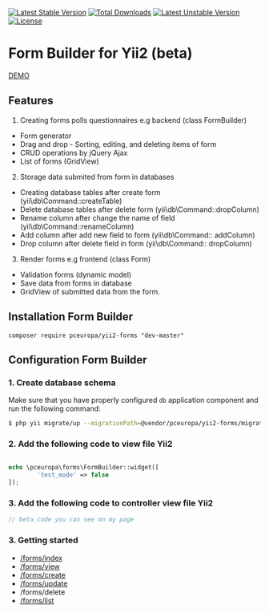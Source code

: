 [![Latest Stable Version](https://poser.pugx.org/pceuropa/yii2-forms/v/stable)](https://packagist.org/packages/pceuropa/yii2-forms) [![Total Downloads](https://poser.pugx.org/pceuropa/yii2-forms/downloads)](https://packagist.org/packages/pceuropa/yii2-forms) [![Latest Unstable Version](https://poser.pugx.org/pceuropa/yii2-forms/v/unstable)](https://packagist.org/packages/pceuropa/yii2-forms) [![License](https://poser.pugx.org/pceuropa/yii2-forms/license)](https://packagist.org/packages/pceuropa/yii2-forms)

Form Builder for Yii2 (beta)
===================


[DEMO](https://pceuropa.net/yii2-extensions/yii2-forms)

## Features


1. Creating forms polls questionnaires e.g backend (class FormBuilder)
* Form generator
 * Drag and drop - Sorting, editing, and deleting items of form
 * CRUD operations by jQuery Ajax
 * List of forms (GridView)
 
2. Storage data submited from form in databases
 * Creating database tables after create form (yii\db\Command::createTable)
 * Delete database tables after delete form (yii\db\Command::dropColumn)
 * Rename column after change the name of field   (yii\db\Command::renameColumn)
 * Add column after add new field to form  (yii\db\Command:: addColumn)
 * Drop column after delete field in form  (yii\db\Command:: dropColumn)
 
 
3. Render forms e.g frontend (class Form)
 * Validation forms (dynamic model)
 * Save data from forms in database
 * GridView of submitted data from the form.
 
## Installation Form Builder
```
composer require pceuropa/yii2-forms "dev-master"
```

## Configuration Form Builder

### 1. Create database schema

Make sure that you have properly configured `db` application component and run the following command:

```bash
$ php yii migrate/up --migrationPath=@vendor/pceuropa/yii2-forms/migrations

```


### 2. Add the following code to view file Yii2
```php

echo \pceuropa\forms\FormBuilder::widget([
		'test_mode' => false
]);

```

### 3. Add the following code to controller view file Yii2

```php
// beta code you can see on my page

```



### 3. Getting started
- [/forms/index](https://pceuropa.net/yii2-extensions/yii2-forms/create)
- [/forms/view](https://pceuropa.net/yii2-extensions/yii2-forms/questions)
- [/forms/create](https://pceuropa.net/yii2-extensions/yii2-forms/create)
- [/forms/update](https://pceuropa.net/yii2-extensions/yii2-forms/update/1)
- /forms/delete
- [/forms/list](https://pceuropa.net/yii2-extensions/yii2-forms/list/1)

 
 
 
 
 

